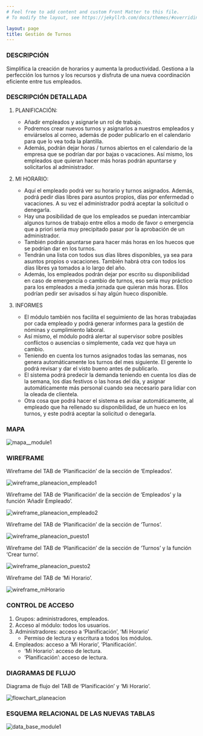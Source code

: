```yaml
---
# Feel free to add content and custom Front Matter to this file.
# To modify the layout, see https://jekyllrb.com/docs/themes/#overriding-theme-defaults

layout: page
title: Gestión de Turnos
---
```

### DESCRIPCIÓN
Simplifica la creación de horarios y aumenta la productividad. Gestiona a la perfección los turnos y los recursos y disfruta de una nueva coordinación eficiente entre tus empleados.

### DESCRIPCIÓN DETALLADA

1. PLANIFICACIÓN:
	- Añadir empleados y asignarle un rol de trabajo.
    - Podremos crear nuevos turnos y asignarlos a nuestros empleados y enviárselos al correo, además de poder publicarlo en el calendario para que lo vea toda la plantilla. 
	- Además, podrán dejar horas / turnos abiertos en el calendario de la empresa que se podrían dar por bajas o vacaciones. Así mismo, los empleados que quieran hacer más horas podrán apuntarse y solicitarlos al administrador.

2. MI HORARIO:
	- Aquí el empleado podrá ver su horario y turnos asignados. Además, podrá pedir días libres para asuntos propios, días por enfermedad o vacaciones. A su vez el administrador podrá aceptar la solicitud o denegarla.
	- Hay una posibilidad de que los empleados se puedan intercambiar algunos turnos de trabajo entre ellos a modo de favor o emergencia que a priori sería muy precipitado pasar por la aprobación de un administrador.
	- También podrán apuntarse para hacer más horas en los huecos que se podrían dar en los turnos.
	- Tendrán una lista con todos sus días libres disponibles, ya sea para asuntos propios o vacaciones. También habrá otra con todos los días libres ya tomados a lo largo del año.
	- Además, los empleados podrán dejar por escrito su disponibilidad en caso de emergencia o cambio de turnos, eso sería muy práctico para los empleados a media jornada que quieran más horas. Ellos podrían pedir ser avisados si hay algún hueco disponible.

3. INFORMES
	- El módulo también nos facilita el seguimiento de las horas trabajadas por cada empleado y podrá generar informes para la gestión de nóminas y cumplimiento laboral.
	- Así mismo, el módulo podrá alertar al supervisor sobre posibles conflictos o ausencias o simplemente, cada vez que haya un cambio.
	- Teniendo en cuenta los turnos asignados todas las semanas, nos genera automáticamente los turnos del mes siguiente. El gerente lo podrá revisar y dar el visto bueno antes de publicarlo.
	- El sistema podrá predecir la demanda teniendo en cuenta los días de la semana, los días festivos o las horas del día, y asignar automáticamente más personal cuando sea necesario para lidiar con la oleada de clientela. 
    - Otra cosa que podrá hacer el sistema es avisar automáticamente, al empleado que ha rellenado su disponibilidad, de un hueco en los turnos, y este podrá aceptar la solicitud o denegarla.


### MAPA

![mapa__module1](img/mapa__module1.jpg)


### WIREFRAME

Wireframe del TAB de ‘Planificación’ de la sección de ‘Empleados’.

![wireframe_planeacion_empleado1](img/wireframe_planeacion_empleado1.jpg)

Wireframe del TAB de ‘Planificación’ de la sección de ‘Empleados’ y la función ‘Añadir Empleado’.

![wireframe_planeacion_empleado2](img/wireframe_planeacion_empleado2.jpg)

Wireframe del TAB de ‘Planificación’ de la sección de ‘Turnos’.

![wireframe_planeacion_puesto1](img/wireframe_planeacion_puesto1.jpg)

Wireframe del TAB de ‘Planificación’ de la sección de ‘Turnos’ y la función ‘Crear turno’.

![wireframe_planeacion_puesto2](img/wireframe_planeacion_puesto2.jpg)

Wireframe del TAB de ‘Mi Horario’.

![wireframe_miHorario](img/wireframe_miHorario.jpg)


### CONTROL DE ACCESO

1. Grupos: administradores, empleados.
2. Acceso al módulo: todos los usuarios.
3. Administradores: acceso a ‘Planificación’, ‘Mi Horario’ 
	- Permiso de lectura y escritura a todos los módulos.
4. Empleados: acceso a ‘Mi Horario’, ‘Planificación’.
	- ‘Mi Horario’: acceso de lectura.
	- ‘Planificación’: acceso de lectura.


### DIAGRAMAS DE FLUJO

Diagrama de flujo del TAB de ‘Planificación’ y ‘Mi Horario’.

![flowchart_planeacion](img/flowchart_planeacion.jpg)


### ESQUEMA RELACIONAL DE LAS NUEVAS TABLAS

![data_base_module1](img/data_base_module1.jpg)

